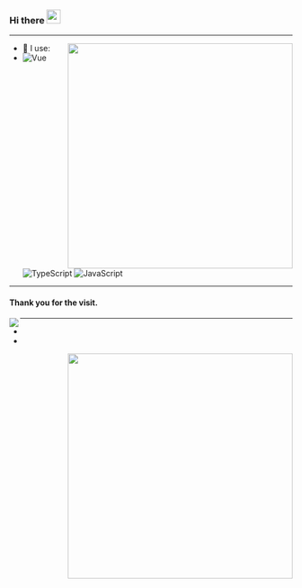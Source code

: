 ### Hi there <img src="https://media.giphy.com/media/hvRJCLFzcasrR4ia7z/giphy.gif" width="25px">



---
<img align="right" width="400" src="https://github-readme-stats.vercel.app/api/top-langs/?username=Linjianwei99&layout=compact&show_icons=true">
  
- 🚀 I use:
- ![Vue](https://img.shields.io/badge/-Vue-green?style=plastic&logo=Vue)
  ![TypeScript](https://img.shields.io/badge/-TypeScript-blue?style=plastic&logo=typescript)
  ![JavaScript](https://img.shields.io/badge/-JavaScript-black?style=plastic&logo=javascript)
 
---
 
#### Thank you for the visit.
<img align="left" src="http://profile-counter.glitch.me/Linjianwei99/count.svg" />

---

-
-



  
<img align="right" width="400" src="https://github-readme-stats.vercel.app/api?username=Linjianwei99&show_icons=true">

  
  
  
<!--
**Linjianwei99/Linjianwei99** is a ✨ _special_ ✨ repository because its `README.md` (this file) appears on your GitHub profile.

Here are some ideas to get you started:

- 🔭 I’m currently working on ...
- 🌱 I’m currently learning ...
- 👯 I’m looking to collaborate on ...
- 🤔 I’m looking for help with ...
- 💬 Ask me about ...
- 📫 How to reach me: ...
- 😄 Pronouns: ...
- ⚡ Fun fact: ...
-->
